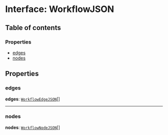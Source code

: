 # Interface: WorkflowJSON

## Table of contents

### Properties

* [edges](/auto-docs/free-layout-core/interfaces/WorkflowJSON.md#edges)
* [nodes](/auto-docs/free-layout-core/interfaces/WorkflowJSON.md#nodes)

## Properties

### edges

**edges**: [`WorkflowEdgeJSON`](/auto-docs/free-layout-core/interfaces/WorkflowEdgeJSON.md)\[]

***

### nodes

**nodes**: [`WorkflowNodeJSON`](/auto-docs/free-layout-core/interfaces/WorkflowNodeJSON.md)\[]
